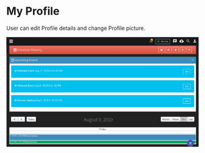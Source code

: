 # My Profile

User can edit Profile details and change Profile picture.

![](../.gitbook/assets/image%20%28118%29.png)

